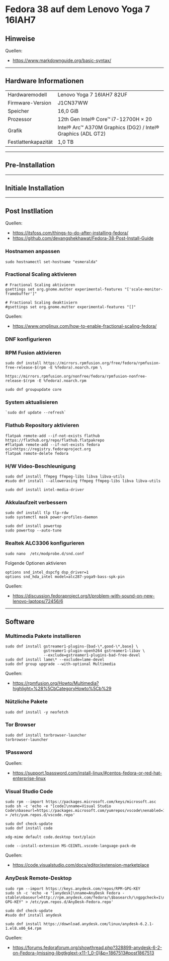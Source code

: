 # Fedora 38 auf dem Lenovo Yoga 7 16IAH7

## Hinweise

Quellen:

- <https://www.markdownguide.org/basic-syntax/>

---

## Hardware Informationen

|   |   |
|---|---|
Hardwaremodell      |  Lenovo Yoga 7 16IAH7 82UF  
Firmware-Version    | J1CN37WW  
Speicher            | 16,0 GiB
Prozessor           | 12th Gen Intel® Core™ i7-12700H × 20
Grafik              |  Intel® Arc™ A370M Graphics (DG2) / Intel® Graphics (ADL GT2)
Festlattenkapazität | 1,0 TB

---

## Pre-Installation

---

## Initiale Installation

---

## Post Instllation

Quellen:

- <https://itsfoss.com/things-to-do-after-installing-fedora/>  
- <https://github.com/devangshekhawat/Fedora-38-Post-Install-Guide>

### Hostnamen anpassen

```shell
sudo hostnamectl set-hostname "esmeralda"
```

### Fractional Scaling aktivieren

```shell
# Fractional Scaling aktivieren
gsettings set org.gnome.mutter experimental-features "['scale-monitor-framebuffer']"
```

```shell
# Fractional Scaling deaktiviern
#gsettings set org.gnome.mutter experimental-features "[]"
```

Quellen:

- <https://www.omglinux.com/how-to-enable-fractional-scaling-fedora/>  

### DNF konfigurieren

### RPM Fusion aktivieren

```shell
sudo dnf install https://mirrors.rpmfusion.org/free/fedora/rpmfusion-free-release-$(rpm -E %fedora).noarch.rpm \
                 https://mirrors.rpmfusion.org/nonfree/fedora/rpmfusion-nonfree-release-$(rpm -E %fedora).noarch.rpm
```

```shell
sudo dnf groupupdate core
```

### System aktualisieren

```shell
`sudo dnf update --refresh`  
```

### Flathub Repository aktivieren

```shell
flatpak remote-add --if-not-exists flathub https://flathub.org/repo/flathub.flatpakrepo
#flatpak remote-add --if-not-exists fedora oci+https://registry.fedoraproject.org
flatpak remote-delete fedora
```
<!---

### Intel ARC A380M GPU aktivieren

```shell
sudo lspci -k | grep -EA3 'VGA|3D|Display'
sudo lspci -nn | grep -EA3 'VGA|3D|Display'
#sudo grubby --update-kernel=ALL --args="i915.force_probe=<pci ID>"
sudo grubby --update-kernel=ALL --args="i915.force_probe=5693"
#sudo grubby --update-kernel=ALL --remove-args="i915.force_probe=<pci ID>"
cat /etc/default/grub
sudo grub2-mkconfig -o /boot/grub2/grub.cfg
```

Quellen:

- <https://www.reddit.com/r/Fedora/comments/10je7as/how_to_get_intel_arc_working_on_fedora_a770_a750/>
- <https://forums.fedoraforum.org/showthread.php?329171-Intel-Arc-GPU-thread>
- <https://wiki.archlinux.org/title/intel_graphics>
- <https://www.reddit.com/r/Fedora/comments/zg0v2v/fedora_37_not_loading_i915arc_770m_gpu_on_boot/>

-->

### H/W Video-Beschleunigung

```shell
sudo dnf install ffmpeg ffmpeg-libs libva libva-utils
#sudo dnf install --allowerasing ffmpeg ffmpeg-libs libva libva-utils
```

```shell
sudo dnf install intel-media-driver
```

### Akkulaufzeit verbessern

```shell
sudo dnf install tlp tlp-rdw
sudo systemctl mask power-profiles-daemon
```
```shell
sudo dnf install powertop
sudo powertop --auto-tune
```

### Realtek ALC3306 konfigurieren

```shell
sudo nano  /etc/modprobe.d/snd.conf
```

Folgende Optionen aktivieren

```shell
options snd_intel_dspcfg dsp_driver=1
options snd_hda_intel model=alc287-yoga9-bass-spk-pin
```

Quellen:

- <https://discussion.fedoraproject.org/t/problem-with-sound-on-new-lenovo-laptops/72456/6>

<!---

### Kernel Fehler "xorg-x11-drv-intel" beheben

```shell
journalctl -b -k | grep "split lock"
```

```shell
sudo grubby --update-kernel=ALL --args="split_lock_detect=off"
cat /etc/default/grub
sudo grub2-mkconfig -o /boot/grub2/grub.cfg
```

Quellen:

- <https://forums.fedoraforum.org/showthread.php?330146-kernel-core-unexpected-system-error&p=1868001>

-->

---

## Software

### Multimedia Pakete installieren

```shell
sudo dnf install gstreamer1-plugins-{bad-\*,good-\*,base} \
                 gstreamer1-plugin-openh264 gstreamer1-libav \
                 --exclude=gstreamer1-plugins-bad-free-devel
sudo dnf install lame\* --exclude=lame-devel
sudo dnf group upgrade --with-optional Multimedia
```
Quellen:

- <https://rpmfusion.org/Howto/Multimedia?highlight=%28%5CbCategoryHowto%5Cb%29>

### Nützliche Pakete

```shell
sudo dnf install -y neofetch
```

### Tor Browser

```shell
sudo dnf install torbrowser-launcher
torbrowser-launcher
```

### 1Password

Quellen:

- <https://support.1password.com/install-linux/#centos-fedora-or-red-hat-enterprise-linux>

### Visual Studio Code

```shell
sudo rpm --import https://packages.microsoft.com/keys/microsoft.asc
sudo sh -c 'echo -e "[code]\nname=Visual Studio Code\nbaseurl=https://packages.microsoft.com/yumrepos/vscode\nenabled=1\ngpgcheck=1\ngpgkey=https://packages.microsoft.com/keys/microsoft.asc" > /etc/yum.repos.d/vscode.repo'
```

```shell
sudo dnf check-update
sudo dnf install code
```

```shell
xdg-mime default code.desktop text/plain
```

```shell
code --install-extension MS-CEINTL.vscode-language-pack-de
```

Quellen:

- <https://code.visualstudio.com/docs/editor/extension-marketplace>

### AnyDesk Remote-Desktop

```shell
sudo rpm --import https://keys.anydesk.com/repos/RPM-GPG-KEY
sudo sh -c 'echo -e "[anydesk]\nname=AnyDesk Fedora - stable\nbaseurl=http://rpm.anydesk.com/fedora/\$basearch/\ngpgcheck=1\nrepo_gpgcheck=1\ngpgkey=https://keys.anydesk.com/repos/RPM-GPG-KEY" > /etc/yum.repos.d/AnyDesk-Fedora.repo'
```

```shell
sudo dnf check-update
#sudo dnf install anydesk
```
```shell
sudo dnf install https://download.anydesk.com/linux/anydesk-6.2.1-1.el8.x86_64.rpm
```


Quellen:
- <https://forums.fedoraforum.org/showthread.php?328899-anydesk-6-2-on-Fedora-(missing-libgtkglext-x11-1_0-0)&p=1867513#post1867513>
